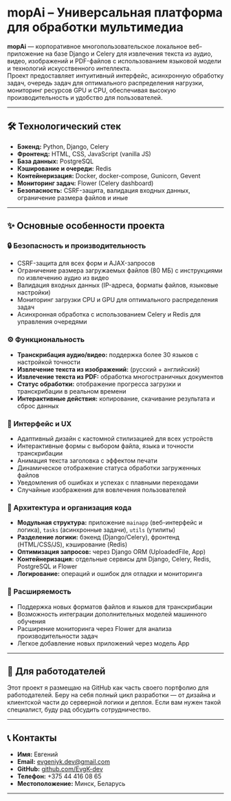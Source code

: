 # mopAi – Универсальная платформа для обработки мультимедиа

**mopAi** — корпоративное многопользовательское локальное веб-приложение на базе Django и Celery для извлечения текста из аудио, видео, изображений и PDF-файлов с использованием языковой модели и технологий искусственного интеллекта.  
Проект предоставляет интуитивный интерфейс, асинхронную обработку задач, очередь задач для оптимального распределения нагрузки, мониторинг ресурсов GPU и CPU, обеспечивая высокую производительность и удобство для пользователей.

---

## 🛠️ Технологический стек

- **Бэкенд:** Python, Django, Celery
- **Фронтенд:** HTML, CSS, JavaScript (vanilla JS)
- **База данных:** PostgreSQL
- **Кэширование и очереди:** Redis
- **Контейнеризация:** Docker, docker-compose, Gunicorn, Gevent
- **Мониторинг задач:** Flower (Celery dashboard)
- **Безопасность:** CSRF-защита, валидация входных данных, ограничение размера файлов и иные

---

## ✨ Основные особенности проекта

### 🔒 Безопасность и производительность

- CSRF-защита для всех форм и AJAX-запросов
- Ограничение размера загружаемых файлов (80 МБ) с инструкциями по извлечению аудио из видео
- Валидация входных данных (IP-адреса, форматы файлов, языковые настройки)
- Мониторинг загрузки CPU и GPU для оптимального распределения задач
- Асинхронная обработка с использованием Celery и Redis для управления очередями

### ⚙️ Функциональность

- **Транскрибация аудио/видео:** поддержка более 30 языков с настройкой точности
- **Извлечение текста из изображений:** (русский + английский)
- **Извлечение текста из PDF:** обработка многостраничных документов 
- **Статус обработки:** отображение прогресса загрузки и транскрибации в реальном времени 
- **Интерактивные действия:** копирование, скачивание результата и сброс данных 

### 🎨 Интерфейс и UX

- Адаптивный дизайн с кастомной стилизацией для всех устройств
- Интерактивные формы с выбором файла, языка и точности транскрибации
- Анимация текста заголовка с эффектом печати
- Динамическое отображение статуса обработки загруженных файлов
- Уведомления об ошибках и успехах с плавными переходами
- Случайные изображения для вовлечения пользователей

### 🧩 Архитектура и организация кода

- **Модульная структура:** приложение `mainapp` (веб-интерфейс и логика), `tasks` (асинхронные задачи), `utils` (утилиты)
- **Разделение логики:** бэкенд (Django/Celery), фронтенд (HTML/CSS/JS), кэширование (Redis)
- **Оптимизация запросов:** через Django ORM (UploadedFile, App)
- **Контейнеризация:** отдельные сервисы для Django, Celery, Redis, PostgreSQL и Flower
- **Логирование:** операций и ошибок для отладки и мониторинга

### 🚀 Расширяемость

- Поддержка новых форматов файлов и языков для транскрибации
- Возможность интеграции дополнительных моделей машинного обучения
- Расширение мониторинга через Flower для анализа производительности задач
- Легкое добавление новых приложений через модель App

---

## 💼 Для работодателей

Этот проект я размещаю на GitHub как часть своего портфолио для работодателей. 
Беру на себя полный цикл разработки — от дизайна и клиентской части до серверной логики и деплоя. 
Если вам нужен такой специалист, буду рад обсудить сотрудничество.

---

## 📞 Контакты

- **Имя:** Евгений  
- **Email:** [evgeniyk.dev@gmail.com](mailto:evgeniyk.dev@gmail.com)  
- **GitHub:** [github.com/EvgK-dev](https://github.com/EvgK-dev)  
- **Телефон:** +375 44 416 08 65  
- **Местоположение:** Минск, Беларусь

---
